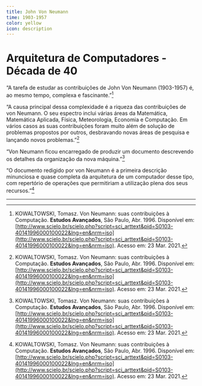 ```yaml
---
title: John Von Neumann
time: 1903-1957
color: yellow
icon: description
---
```


# Arquitetura de Computadores -  Década de 40

“A tarefa de estudar as contribuições de John Von Neumann (1903-1957) é, ao mesmo tempo, complexa e fascinante.”[^kowaltowski]

“A causa principal dessa complexidade é a riqueza das contribuições de von Neumann. O seu espectro inclui várias áreas da Matemática, Matemática Aplicada, Física, Meteorologia, Economia e Computação. Em vários casos as suas contribuições foram muito além de solução de problemas propostos por outros, desbravando novas áreas de pesquisa e lançando novos problemas.”[^kowaltowski]

“Von Neumann ficou encarregado de produzir um documento descrevendo os detalhes da organização da nova máquina.”[^kowaltowski]

“O documento redigido por von Neumann é a primeira descrição minunciosa e quase completa da arquitetura de um computador desse tipo, com repertório de operações que permitiriam a utilização plena dos seus recursos.”[^kowaltowski]

---

[^kowaltowski]: KOWALTOWSKI, Tomasz. Von Neumann: suas contribuições à Computação. **Estudos Avançados**, São Paulo, Abr. 1996. Disponível em: [http://www.scielo.br/scielo.php?script=sci_arttext&pid=S0103-40141996000100022&lng=en&nrm=iso](http://www.scielo.br/scielo.php?script=sci_arttext&pid=S0103-40141996000100022&lng=en&nrm=iso). Acesso em: 23 Mar. 2021.